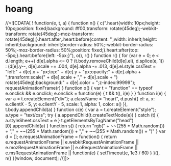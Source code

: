 # hoang
//&lt;![CDATA[ ! function(e, t, a) {     function n() {         c(".heart{width: 10px;height: 10px;position: fixed;background: #f00;transform: rotate(45deg);-webkit-transform: rotate(45deg);-moz-transform: rotate(45deg);}.heart:after,.heart:before{content: '';width: inherit;height: inherit;background: inherit;border-radius: 50%;-webkit-border-radius: 50%;-moz-border-radius: 50%;position: fixed;}.heart:after{top: -5px;}.heart:before{left: -5px;}"), o(), r()     }      function r() {         for (var e = 0; e &lt; d.length; e++) d[e].alpha &lt;= 0 ? (t.body.removeChild(d[e].el), d.splice(e, 1)) : (d[e].y--, d[e].scale += .004, d[e].alpha -= .013, d[e].el.style.cssText = "left:" + d[e].x + "px;top:" + d[e].y + "px;opacity:" + d[e].alpha + ";transform:scale(" + d[e].scale + "," + d[e].scale + ") rotate(45deg);background:" + d[e].color + ";z-index:99999");         requestAnimationFrame(r)     }      function o() {         var t = "function" == typeof e.onclick &amp;&amp; e.onclick;         e.onclick = function(e) {             t &amp;&amp; t(), i(e)         }     }      function i(e) {         var a = t.createElement("div");         a.className = "heart", d.push({             el: a,             x: e.clientX - 5,             y: e.clientY - 5,             scale: 1,             alpha: 1,             color: s()         }), t.body.appendChild(a)     }      function c(e) {         var a = t.createElement("style");         a.type = "text/css";         try {             a.appendChild(t.createTextNode(e))         } catch (t) {             a.styleSheet.cssText = e         }         t.getElementsByTagName("head")[0].appendChild(a)     }      function s() {         return "rgb(" + ~~(255 * Math.random()) + "," + ~~(255 * Math.random()) + "," + ~~(255 * Math.random()) + ")"     }     var d = [];     e.requestAnimationFrame = function() {         return e.requestAnimationFrame || e.webkitRequestAnimationFrame || e.mozRequestAnimationFrame || e.oRequestAnimationFrame || e.msRequestAnimationFrame || function(e) {             setTimeout(e, 1e3 / 60)         }     }(), n() }(window, document); //]]>
